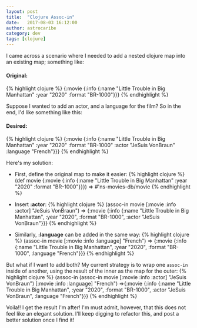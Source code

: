 ```yaml
---
layout: post
title:  "Clojure Assoc-in"
date:   2017-08-03 16:12:00
author: astrocaribe
category: dev
tags: [clojure]
---
```


I came across a scenario where I needed to add a nested clojure map into an
existing map; something like:

#### Original:
{% highlight clojure %}
  {:movie {:info {:name "Little Trouble in Big Manhattan"
                  :year "2020"
                  :format "BR-1000"}}}
{% endhighlight %}

Suppose I wanted to add an actor, and a language for the film? So in the end,
I'd like something like this:

#### Desired:
{% highlight clojure %}
  {:movie {:info {:name "Little Trouble in Big Manhattan"
                  :year "2020"
                  :format "BR-1000"
                  :actor "JeSuis VonBraun"
                  :language "French"}}}
{% endhighlight %}

Here's my solution:

- First, define the original map to make it easier:
{% highlight clojure %}
(def movie {:movie {:info {:name "Little Trouble in Big Manhattan"
                           :year "2020"
                           :format "BR-1000"}}})
=> #'ns-movies-db/movie
{% endhighlight %}

- Insert **:actor**:
{% highlight clojure %}
(assoc-in movie [:movie :info :actor] "JeSuis VonBraun")
=> {:movie {:info {:name "Little Trouble in Big Manhattan",
                   :year "2020",
                   :format "BR-1000",
                   :actor "JeSuis VonBraun"}}}
{% endhighlight %}

- Similarly, **:language** can be added in the same way:
{% highlight clojure %}
(assoc-in movie [:movie :info :language] "French")
=> {:movie {:info {:name "Little Trouble in Big Manhattan",
                   :year "2020",
                   :format "BR-1000",
                   :language "French"}}}
{% endhighlight %}

But what if I want to add both? My current strategy is to wrap one `assoc-in`
inside of another, using the result of the inner as the map for the outer:
{% highlight clojure %}
(assoc-in (assoc-in movie [:movie :info :actor] "JeSuis VonBraun")
          [:movie :info :language] "French")
=>{:movie {:info {:name "Little Trouble in Big Manhattan",
                  :year "2020",
                  :format "BR-1000",
                  :actor "JeSuis VonBraun",
                  :language "French"}}}
{% endhighlight %}

Voila!! I get the result I'm after! I'm must admit, however, that this does not
feel like an elegant solution. I'll keep digging to refactor this, and post
a better solution once I find it!
